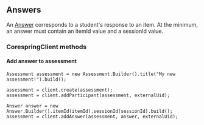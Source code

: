 ## Answers

An [Answer](/src/main/java/org/corespring/resource/question/Answer.java) corresponds to a student's response to an item.
At the minimum, an answer must contain an itemId value and a sessionId value.

### CorespringClient methods

#### Add answer to assessment

    Assessment assessment = new Assessment.Builder().title("My new assessment!").build();

    assessment = client.create(assessment);
    assessment = client.addParticipant(assessment, externalUid);

    Answer answer = new Answer.Builder().itemId(itemId).sessionId(sessionId).build();
    assessment = client.addAnswer(assessment, answer, externalUid);